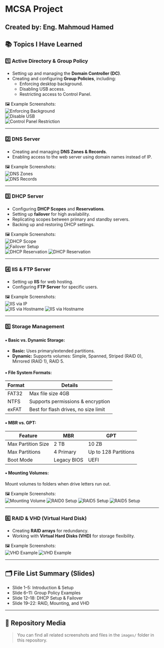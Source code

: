 # MCSA Project 
**Created by:** Eng. Mahmoud Hamed    
---
## 📚 Topics I Have Learned
### 1️⃣ Active Directory & Group Policy
- Setting up and managing the **Domain Controller (DC)**.
- Creating and configuring **Group Policies**, including:
  - Enforcing desktop background.
  - Disabling USB access.
  - Restricting access to Control Panel.

🖼️ Example Screenshots:  
![Enforcing Background](images/Change_Background.png)  
![Disable USB](images/Disable_F_Disk.png)  
![Control Panel Restriction](images/Control_Panel_Disaple.png)

---

### 2️⃣ DNS Server
- Creating and managing **DNS Zones & Records**.
- Enabling access to the web server using domain names instead of IP.

🖼️ Example Screenshots:  
![DNS Zones](images/DNS.png)  
![DNS Records](images/Lan192_DNS_Server_option.png)

---

### 3️⃣ DHCP Server
- Configuring **DHCP Scopes** and **Reservations**.
- Setting up **failover** for high availability.
- Replicating scopes between primary and standby servers.
- Backing up and restoring DHCP settings.

🖼️ Example Screenshots:  
![DHCP Scope](images/DC2_Server_option_DNS.png)  
![Failover Setup](images/Fail_Over.png)  
![DHCP Reservation](images/DC1_Replicate.png)
![DHCP Reservation](images/DC1_Backup.png)

---

### 4️⃣ IIS & FTP Server
- Setting up **IIS** for web hosting.
- Configuring **FTP Server** for specific users.

🖼️ Example Screenshots:  
![IIS via IP](images/ip.png)  
![IIS via Hostname](images/web1.png)
![IIS via Hostname](images/web10.png)

---

### 5️⃣ Storage Management

#### ▪ Basic vs. Dynamic Storage:
- **Basic:** Uses primary/extended partitions.
- **Dynamic:** Supports volumes: Simple, Spanned, Striped (RAID 0), Mirrored (RAID 1), RAID 5.

#### ▪ File System Formats:
| Format  | Details                              |
|---------|--------------------------------------|
| FAT32   | Max file size 4GB                    |
| NTFS    | Supports permissions & encryption    |
| exFAT   | Best for flash drives, no size limit |

#### ▪ MBR vs. GPT:
| Feature             | MBR            | GPT                 |
|---------------------|----------------|---------------------|
| Max Partition Size  | 2 TB           | 10 ZB               |
| Max Partitions      | 4 Primary      | Up to 128 Partitions|
| Boot Mode           | Legacy BIOS    | UEFI                |

#### ▪ Mounting Volumes:
Mount volumes to folders when drive letters run out.

🖼️ Example Screenshots:  
![Mounting Volume](images/Mount.png)
![RAID0 Setup](images/Step_1_VHD.png)
![RAID5 Setup](images/Step_2_VHD.png)
![RAID5 Setup](images/Step_3_VHD.png)

---

### 6️⃣ RAID & VHD (Virtual Hard Disk)
- Creating **RAID arrays** for redundancy.
- Working with **Virtual Hard Disks (VHD)** for storage flexibility.

🖼️ Example Screenshots:    
![VHD Example](images/RAID.png)
![VHD Example](images/VHD_Image.png)

---

## 🗂️ File List Summary (Slides)
- Slide 1–5: Introduction & Setup
- Slide 6–11: Group Policy Examples
- Slide 12–18: DHCP Setup & Failover
- Slide 19–22: RAID, Mounting, and VHD

---

## 🔗 Repository Media
> You can find all related screenshots and files in the `images/` folder in this repository.
